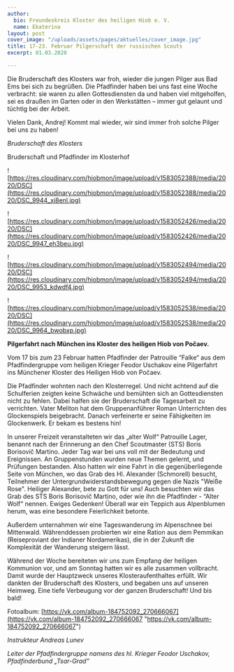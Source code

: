 ```yaml
---
author:
  bio: Freundeskreis Kloster des heiligen Hiob e. V.
  name: Ekaterina
layout: post
cover_image: "/uploads/assets/pages/aktuelles/cover_image.jpg"
title: 17-23. Februar Pilgerschaft der russischen Scouts
excerpt: 01.03.2020

---
```

Die Bruderschaft des Klosters war froh, wieder die jungen Pilger aus Bad Ems bei sich zu begrüßen. Die Pfadfinder haben bei uns fast eine Woche verbracht: sie waren zu allen Gottesdiensten da und haben viel mitgeholfen, sei es draußen im Garten oder in den Werkstätten – immer gut gelaunt und tüchtig bei der Arbeit.

Vielen Dank, Andrej! Kommt mal wieder, wir sind immer froh solche Pilger bei uns zu haben!

_Bruderschaft des Klosters_

Bruderschaft und Pfadfinder im Klosterhof

![https://res.cloudinary.com/hiobmon/image/upload/v1583052388/media/2020/DSC](https://res.cloudinary.com/hiobmon/image/upload/v1583052388/media/2020/DSC_9944_xi8enl.jpg)

![https://res.cloudinary.com/hiobmon/image/upload/v1583052426/media/2020/DSC](https://res.cloudinary.com/hiobmon/image/upload/v1583052426/media/2020/DSC_9947_eh3beu.jpg)

![https://res.cloudinary.com/hiobmon/image/upload/v1583052494/media/2020/DSC](https://res.cloudinary.com/hiobmon/image/upload/v1583052494/media/2020/DSC_9953_kdwdf4.jpg)

![https://res.cloudinary.com/hiobmon/image/upload/v1583052538/media/2020/DSC](https://res.cloudinary.com/hiobmon/image/upload/v1583052538/media/2020/DSC_9964_bwobxp.jpg)

**Pilgerfahrt nach München ins Kloster des heiligen Hiob von Počaev.**

Vom 17 bis zum 23 Februar hatten Pfadfinder der Patrouille “Falke“ aus dem Pfadfindergruppe vom heiligen Krieger Feodor Uschakov eine Pilgerfahrt ins Münchener Kloster des Heiligen Hiob von Počaev.

Die Pfadfinder wohnten nach den Klosterregel. Und nicht achtend auf die Schulferien zeigten keine Schwäche und bemühten sich an Gottesdiensten nicht zu fehlen. Dabei halfen sie der Bruderschaft die Tagesarbeit zu verrichten. Vater Meliton hat dem Gruppenanführer Roman Unterrichten des Glockenspiels beigebracht. Danach verfeinerte er seine Fähigkeiten im Glockenwerk. Er bekam es bestens hin!

In unserer Freizeit veranstalteten wir das „alter Wolf“ Patrouille Lager, benannt nach der Erinnerung an den Chef Scoutmaster (STS) Boris Borisovič Martino. Jeder Tag war bei uns voll mit der Bedeutung und Ereignissen. An Gruppenstunden wurden neue Themen gelernt, und Prüfungen bestanden. Also hatten wir eine Fahrt in die gegenüberliegende Seite von München, wo das Grab des Hl. Alexander (Schmorell) besucht, Teilnehmer der Untergrundwiderstandsbewegung gegen die Nazis "Weiße Rose". Heiliger Alexander, bete zu Gott für uns! Auch besuchten wir das Grab des STS Boris Borisovič Martino, oder wie ihn die Pfadfinder - “Alter Wolf“ nennen. Ewiges Gedenken! Überall war ein Teppich aus Alpenblumen herum, was eine besondere Feierlichkeit betonte.

Außerdem unternahmen wir eine Tageswanderung im Alpenschnee bei Mittenwald. Währenddessen probierten wir eine Ration aus dem Pemmikan (Reiseproviant der Indianer Nordamerikas), die in der Zukunft die Komplexität der Wanderung steigern lässt.

Während der Woche bereiteten wir uns zum Empfang der heiligen Kommunion vor, und am Sonntag hatten wir es alle zusammen vollbracht. Damit wurde der Hauptzweck unseres Klosteraufenthaltes erfüllt. Wir dankten der Bruderschaft des Klosters, und begaben uns auf unseren Heimweg. Eine tiefe Verbeugung vor der ganzen Bruderschaft! Und bis bald!

Fotoalbum: [https://vk.com/album-184752092_270666067](https://vk.com/album-184752092_270666067 "https://vk.com/album-184752092_270666067")

_Instrukteur Andreas Lunev_

_Leiter der Pfadfindergruppe namens des hl. Krieger Feodor Uschakov, Pfadfinderbund „Tsar-Grad“_